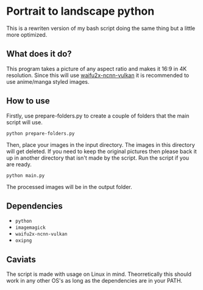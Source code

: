 # Portrait to landscape python
This is a rewriten version of my bash script doing the same thing but a little more optimized.
## What does it do?
This program takes a picture of any aspect ratio and makes it 16:9 in 4K resolution. Since this will use [waifu2x-ncnn-vulkan](https://github.com/nihui/waifu2x-ncnn-vulkan) it is recommended to use anime/manga styled images.
## How to use
Firstly, use prepare-folders.py to create a couple of folders that the main script will use.
```
python prepare-folders.py
```
Then, place your images in the input directory. The images in this directory will get deleted. If you need to keep the original pictures then please back it up in another directory that isn't made by the script. Run the script if you are ready.
```
python main.py
```
The processed images will be in the output folder.
## Dependencies
- `python`
- `imagemagick`
- `waifu2x-ncnn-vulkan`
- `oxipng`
## Caviats
The script is made with usage on Linux in mind. Theorretically this should work in any other OS's as long as the dependencies are in your PATH.